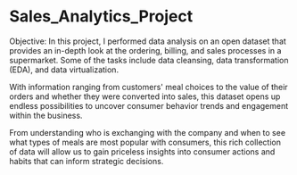 # Sales_Analytics_Project

Objective: In this project, I performed data analysis on an open dataset that provides an in-depth look at the ordering, billing, and sales processes in a supermarket. Some of the tasks include data cleansing, data transformation (EDA), and data virtualization.

With information ranging from customers' meal choices to the value of their orders and whether they were converted into sales, this dataset opens up endless possibilities to uncover consumer behavior trends and engagement within the business.

From understanding who is exchanging with the company and when to see what types of meals are most popular with consumers, this rich collection of data will allow us to gain priceless insights into consumer actions and habits that can inform strategic decisions.
